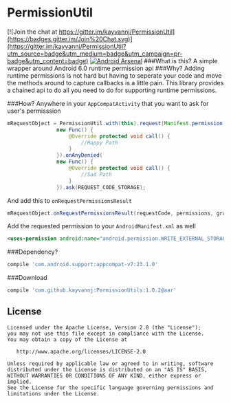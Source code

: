 # PermissionUtil
[![Join the chat at https://gitter.im/kayvannj/PermissionUtil](https://badges.gitter.im/Join%20Chat.svg)](https://gitter.im/kayvannj/PermissionUtil?utm_source=badge&utm_medium=badge&utm_campaign=pr-badge&utm_content=badge)
[![Android Arsenal](https://img.shields.io/badge/Android%20Arsenal-PermissionUtil-green.svg?style=true)](https://android-arsenal.com/details/1/2750)
###What is this?
A simple wrapper around Android 6.0 runtime permission api
###Why?
Adding runtime permissions is not hard but having to seperate your code and move the methods around to capture callbacks is a little pain. This library provides a chained api to do all you need to do for supporting runtime permissions.

###How?
Anywhere in your ```AppCompatActivity``` that you want to ask for user's permisssion
```java
mRequestObject = PermissionUtil.with(this).request(Manifest.permission.WRITE_EXTERNAL_STORAGE).onAllGranted(
                new Func() {
                    @Override protected void call() {
                        //Happy Path
                    }
                }).onAnyDenied(
                new Func() {
                    @Override protected void call() {
                        //Sad Path
                    }
                }).ask(REQUEST_CODE_STORAGE);
```
And add this to ```onRequestPermissionsResult```
```java
mRequestObject.onRequestPermissionsResult(requestCode, permissions, grantResults);
```
Add the requested permission to your ```AndroidManifest.xml``` as well
```xml
<uses-permission android:name="android.permission.WRITE_EXTERNAL_STORAGE" />
```

###Dependency?
```groovy
compile 'com.android.support:appcompat-v7:23.1.0'
```
###Download
```groovy
compile 'com.github.kayvannj:PermissionUtils:1.0.2@aar'
```


License
-------

    Licensed under the Apache License, Version 2.0 (the "License");
    you may not use this file except in compliance with the License.
    You may obtain a copy of the License at

       http://www.apache.org/licenses/LICENSE-2.0

    Unless required by applicable law or agreed to in writing, software
    distributed under the License is distributed on an "AS IS" BASIS,
    WITHOUT WARRANTIES OR CONDITIONS OF ANY KIND, either express or implied.
    See the License for the specific language governing permissions and
    limitations under the License.


